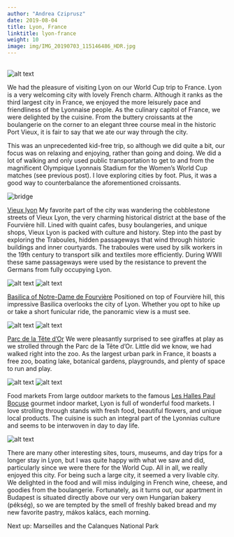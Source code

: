 ```yaml
---
author: "Andrea Cziprusz"
date: 2019-08-04
title: Lyon, France
linktitle: lyon-france
weight: 10
image: img/IMG_20190703_115146486_HDR.jpg
---
```



\
![alt text](/img/IMG_20190703_115146486_HDR.jpg "lyon tower")

We had the pleasure of visiting Lyon on our World Cup trip to France. Lyon is a very welcoming city with lovely French charm.  Although it ranks as the third largest city in France, we enjoyed the more leisurely pace and friendliness of the Lyonnaise people.  As the culinary capitol of France, we were delighted by the cuisine. From the buttery croissants at the boulangerie on the corner to an elegant three course meal in the historic Port Vieux, it is fair to say that we ate our way through the city.  

This was an unprecedented kid-free trip, so although we did quite a bit, our focus was on relaxing and enjoying, rather than going and doing. We did a lot of walking and only used public transportation to get to and from the magnificent Olympique Lyonnais Stadium for the Women’s World Cup matches (see previous post). I love exploring cities by foot. Plus, it was a good way to counterbalance the aforementioned croissants.


![bridge](/img/IMG_20190707_094428658_HDR.jpg#center  "bridge")

[Vieux lyon](https://en.lyon-france.com/Lyon-Metropole-and-the-region/The-districts-of-Lyon/Vieux-Lyon)
My favorite part of the city was wandering the cobblestone streets of Vieux Lyon, the very charming historical district at the base of the Fourvière hill. Lined with quaint cafes, busy boulangeries, and unique shops, Vieux Lyon is packed with culture and history. Step into the past by exploring the Traboules, hidden passageways that wind through historic buildings and inner courtyards. The traboules were used by silk workers in the 19th century to transport silk and textiles more efficiently. During WWII these same passageways were used by the resistance to prevent the Germans from fully occupying Lyon. 

![alt text](/img/IMG_20190707_094843000_HDR.jpg#center "bread")
![alt text](/img/IMG_20190707_094850060_HDR.jpg#center "bagette")


[Basilica of Notre-Dame de Fourvière](https://www.fourviere.org/en/discover/notre-dame-de-fourviere/basilica-2/)
Positioned on top of Fourvière hill, this impressive Basilica overlooks the city of Lyon. Whether you opt to hike up or take a short funicular ride, the panoramic view is a must see.

![alt text](/img/IMG_20190707_100549984_HDR-EFFECTS.jpg#center "lyon view")
![alt text](/img/IMG_20190707_102646771_HDR.jpg#center "church lyon")

[Parc de la Tête d’Or](https://www.loisirs-parcdelatetedor.com/)
We were pleasantly surprised to see giraffes at play as we strolled through the Parc de la Tête d’Or.  Little did we know, we had walked right into the zoo. As the largest urban park in France, it boasts a free zoo, boating lake, botanical gardens, playgrounds, and plenty of space to run and play. 

![alt text](/img/IMG_20190708_102645381_HDR.jpg#center "ziraffe")
![alt text](/img/IMG_20190708_103821125_HDR.jpg#center "flowers")

Food markets
From large outdoor markets to the famous [Les Halles Paul Bocuse](https://www.halles-de-lyon-paulbocuse.com/) gourmet indoor market, Lyon is full of wonderful food markets. I love strolling through stands with fresh food, beautiful flowers, and unique local products. The cuisine is such an integral part of the Lyonnias culture and seems to be interwoven in day to day life.

![alt text](/img/IMG_20190703_114738674_HDR-EFFECTS.jpg#center "blue flower")

There are many other interesting sites, tours, museums, and day trips for a longer stay in Lyon, but I was quite happy with what we saw and did, particularly since we were there for the World Cup. All in all, we really enjoyed this city. For being such a large city, it seemed a very livable city. We delighted in the food and will miss indulging in French wine, cheese, and goodies from the boulangerie.  Fortunately, as it turns out, our apartment in Budapest is situated directly above our very own Hungarian bakery (pékség), so we are tempted by the smell of freshly baked bread and my new favorite pastry, mákos kalács, each morning.

Next up: Marseilles and the Calanques National Park
